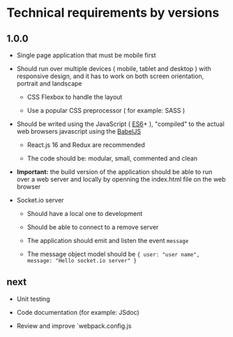 # Technical requirements by versions

## 1.0.0

* Single page application that must be mobile first

* Should run over multiple devices ( mobile, tablet and desktop ) with responsive design, and it has to work on both screen orientation, portrait and landscape

  * CSS Flexbox to handle the layout

  * Use a popular CSS preprocessor ( for example: SASS )

* Should be writed using the JavaScript ( [ES6](http://es6-features.org/)+ ), "compiled" to the actual web browsers javascript using the [BabelJS](https://babeljs.io/)

  * React.js 16 and Redux are recommended

  * The code should be: modular, small, commented and clean

* **Important:** the build version of the application should be able to run over a web server and locally by openning the index.html file on the web browser

* Socket.io server

  * Should have a local one to development

  * Should be able to connect to a remove server

  * The application should emit and listen the event `message`

  * The message object model should be `{ user: "user name", message: "Hello socket.io server" }`


## next

* Unit testing

* Code documentation (for example: JSdoc)

* Review and improve `webpack.config.js
